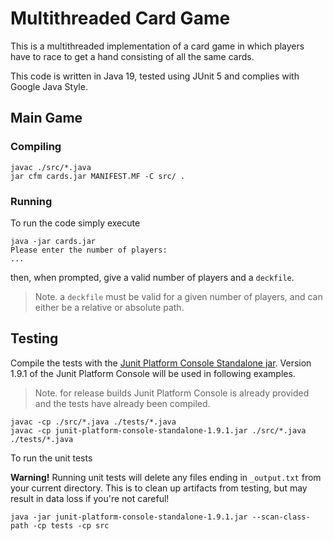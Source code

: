 # Multithreaded Card Game

This is a multithreaded implementation of a card game in which players have to race to get a hand
consisting of all the same cards.

This code is written in Java 19, tested using JUnit 5 and complies with Google Java Style.

## Main Game

### Compiling

```shell
javac ./src/*.java
jar cfm cards.jar MANIFEST.MF -C src/ .
```

### Running

To run the code simply execute

```shell
java -jar cards.jar
Please enter the number of players:
...
```

then, when prompted, give a valid number of players and a `deckfile`.

> Note. a `deckfile` must be valid for a given number of players, and can either 
> be a relative or absolute path.

## Testing

Compile the tests with the [Junit Platform Console Standalone jar](https://repo1.maven.org/maven2/org/junit/platform/junit-platform-console-standalone/).
Version 1.9.1 of the Junit Platform Console will be used in following examples.

> Note. for release builds Junit Platform Console is already provided and the tests
> have already been compiled.

```shell
javac -cp ./src/*.java ./tests/*.java
javac -cp junit-platform-console-standalone-1.9.1.jar ./src/*.java ./tests/*.java
```

To run the unit tests

**Warning!** Running unit tests will delete any files ending in `_output.txt` from
your current directory. This is to clean up artifacts from testing, but may
result in data loss if you're not careful!

```shell
java -jar junit-platform-console-standalone-1.9.1.jar --scan-class-path -cp tests -cp src
```
